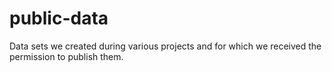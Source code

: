# public-data
Data sets we created during various projects and for which we received the permission to publish them.
